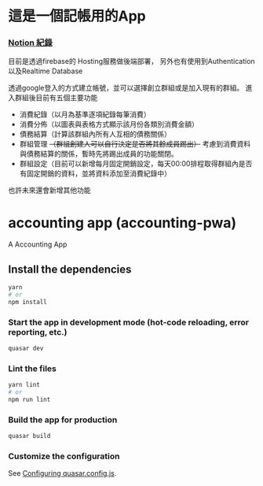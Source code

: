 # 這是一個記帳用的App
### [Notion 紀錄](https://delirious-workshop-239.notion.site/PWA-112993c5059a80f79ac1e947b53359eb?pvs=4)

目前是透過firebase的 Hosting服務做後端部署，
另外也有使用到Authentication以及Realtime Database

透過google登入的方式建立帳號，並可以選擇創立群組或是加入現有的群組。
進入群組後目前有五個主要功能
* 消費紀錄（以月為基準逐項紀錄每筆消費）
* 消費分佈（以圖表與表格方式顯示該月份各類別消費金額）
* 債務結算（計算該群組內所有人互相的債務關係）
* 群組管理 ~~（群組創建人可以自行決定是否將其餘成員踢出）~~ 
  考慮到消費資料與債務結算的關係，暫時先將踢出成員的功能關閉。
* 群組設定（目前可以新增每月固定開銷設定，每天00:00排程取得群組內是否有固定開銷的資料，並將資料添加至消費紀錄中）

也許未來還會新增其他功能

# accounting app (accounting-pwa)

A Accounting App

## Install the dependencies
```bash
yarn
# or
npm install
```

### Start the app in development mode (hot-code reloading, error reporting, etc.)
```bash
quasar dev
```


### Lint the files
```bash
yarn lint
# or
npm run lint
```



### Build the app for production
```bash
quasar build
```

### Customize the configuration
See [Configuring quasar.config.js](https://v2.quasar.dev/quasar-cli-vite/quasar-config-js).

